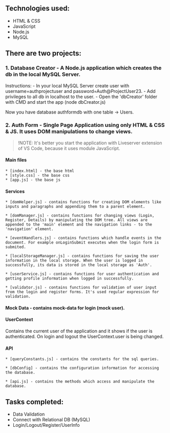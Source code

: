 ## Technologies used:
- HTML & CSS
- JavaScript
- Node.js
- MySQL

## There are two projects:
### 1. Database Creator - A Node.js application which creates the db in the local MySQL Server.
   Instructions:
	- In your local MySQL Server create user with username=authprojectuser and password=Auth@ProjectUser23.
	- Add privileges to all db in localhost to the user.
	- Open the 'dbCreator' folder with CMD and start the app (node dbCreator.js)

Now you have database authformdb with one table -> Users.

### 2. Auth Form - Single Page Application using only HTML & CSS & JS. It uses DOM manipulations to change views.
   >!NOTE: It's better you start the application with Liveserver extension of VS Code, because it uses module JavaScript.

   #### Main files
	* [index.html] - the base html
	* [style.css] - the base css
	* [app.js] - the base js

   #### Services
	* [domHelper.js] - contains functions for creating DOM elements like inputs and paragraphs and appending them to a parent element.

	* [domManager.js] - contains functions for changing views (Login, Register, Details) by manipulating the DOM tree. All views are appended to the 'main' element and the navigation links - to the 'navigation' element.

	* [eventHandlers.js] - contains functions which handle events in the document. For example onLoginSubmit executes when the login form is submited.

	* [localStorageManager.js] - contains functions for saving the user information in the local storage. When the user is logged in successfully, its data is stored in the local storage as 'Auth'.

	* [userService.js] - contains functions for user authentication and getting profile information when logged in successfully.

	* [validator.js] - contains functions for validation of user input from the login and register forms. It's used regular expression for validation.

   #### Mock Data - contains mock-data for login (mock user).
   
   #### UserContext 
   Contains the current user of the application and it shows if the user is authenticated. On login and logout the UserContext.user is being changed.

   #### API
	* [queryConstants.js] - contains the constants for the sql queries.

	* [dbConfig] - contains the configuration information for accessing the database.

	* [api.js] - contains the methods which access and manipulate the database.
	
## Tasks completed:
   - Data Validation
   - Connect with Relational DB (MySQL)
   - Login/Logout/Register/UserInfo
